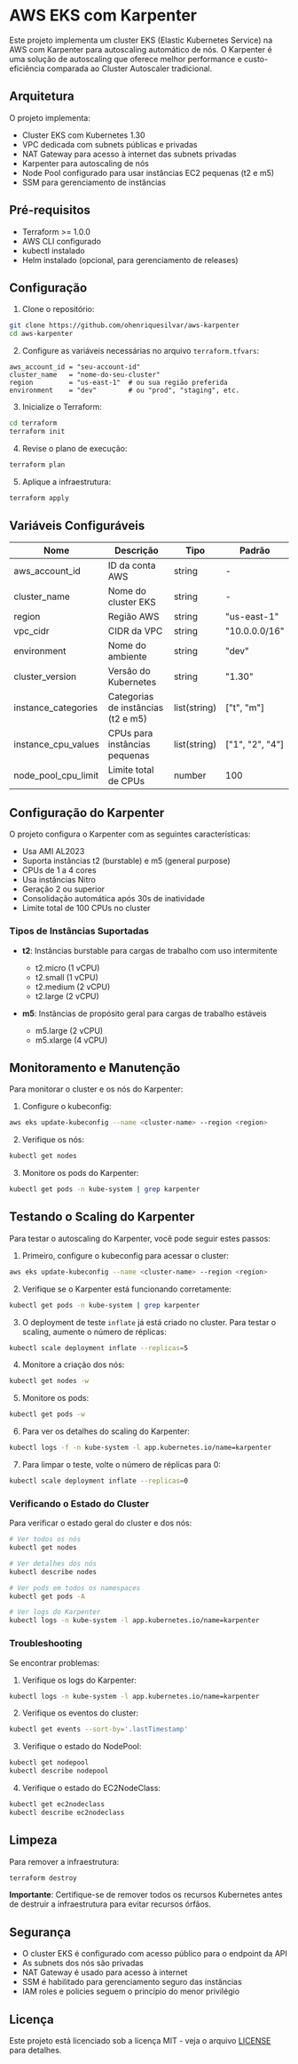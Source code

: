 # AWS EKS com Karpenter

Este projeto implementa um cluster EKS (Elastic Kubernetes Service) na AWS com Karpenter para autoscaling automático de nós. O Karpenter é uma solução de autoscaling que oferece melhor performance e custo-eficiência comparada ao Cluster Autoscaler tradicional.

## Arquitetura

O projeto implementa:

- Cluster EKS com Kubernetes 1.30
- VPC dedicada com subnets públicas e privadas
- NAT Gateway para acesso à internet das subnets privadas
- Karpenter para autoscaling de nós
- Node Pool configurado para usar instâncias EC2 pequenas (t2 e m5)
- SSM para gerenciamento de instâncias

## Pré-requisitos

- Terraform >= 1.0.0
- AWS CLI configurado
- kubectl instalado
- Helm instalado (opcional, para gerenciamento de releases)

## Configuração

1. Clone o repositório:

```bash
git clone https://github.com/ohenriquesilvar/aws-karpenter
cd aws-karpenter
```

2. Configure as variáveis necessárias no arquivo `terraform.tfvars`:

```hcl
aws_account_id = "seu-account-id"
cluster_name   = "nome-do-seu-cluster"
region         = "us-east-1"  # ou sua região preferida
environment    = "dev"        # ou "prod", "staging", etc.
```

3. Inicialize o Terraform:

```bash
cd terraform
terraform init
```

4. Revise o plano de execução:

```bash
terraform plan
```

5. Aplique a infraestrutura:

```bash
terraform apply
```

## Variáveis Configuráveis

| Nome                | Descrição                          | Tipo         | Padrão          |
| ------------------- | ---------------------------------- | ------------ | --------------- |
| aws_account_id      | ID da conta AWS                    | string       | -               |
| cluster_name        | Nome do cluster EKS                | string       | -               |
| region              | Região AWS                         | string       | "us-east-1"     |
| vpc_cidr            | CIDR da VPC                        | string       | "10.0.0.0/16"   |
| environment         | Nome do ambiente                   | string       | "dev"           |
| cluster_version     | Versão do Kubernetes               | string       | "1.30"          |
| instance_categories | Categorias de instâncias (t2 e m5) | list(string) | ["t", "m"]      |
| instance_cpu_values | CPUs para instâncias pequenas      | list(string) | ["1", "2", "4"] |
| node_pool_cpu_limit | Limite total de CPUs               | number       | 100             |

## Configuração do Karpenter

O projeto configura o Karpenter com as seguintes características:

- Usa AMI AL2023
- Suporta instâncias t2 (burstable) e m5 (general purpose)
- CPUs de 1 a 4 cores
- Usa instâncias Nitro
- Geração 2 ou superior
- Consolidação automática após 30s de inatividade
- Limite total de 100 CPUs no cluster

### Tipos de Instâncias Suportadas

- **t2**: Instâncias burstable para cargas de trabalho com uso intermitente

  - t2.micro (1 vCPU)
  - t2.small (1 vCPU)
  - t2.medium (2 vCPU)
  - t2.large (2 vCPU)

- **m5**: Instâncias de propósito geral para cargas de trabalho estáveis
  - m5.large (2 vCPU)
  - m5.xlarge (4 vCPU)

## Monitoramento e Manutenção

Para monitorar o cluster e os nós do Karpenter:

1. Configure o kubeconfig:

```bash
aws eks update-kubeconfig --name <cluster-name> --region <region>
```

2. Verifique os nós:

```bash
kubectl get nodes
```

3. Monitore os pods do Karpenter:

```bash
kubectl get pods -n kube-system | grep karpenter
```

## Testando o Scaling do Karpenter

Para testar o autoscaling do Karpenter, você pode seguir estes passos:

1. Primeiro, configure o kubeconfig para acessar o cluster:

```bash
aws eks update-kubeconfig --name <cluster-name> --region <region>
```

2. Verifique se o Karpenter está funcionando corretamente:

```bash
kubectl get pods -n kube-system | grep karpenter
```

3. O deployment de teste `inflate` já está criado no cluster. Para testar o scaling, aumente o número de réplicas:

```bash
kubectl scale deployment inflate --replicas=5
```

4. Monitore a criação dos nós:

```bash
kubectl get nodes -w
```

5. Monitore os pods:

```bash
kubectl get pods -w
```

6. Para ver os detalhes do scaling do Karpenter:

```bash
kubectl logs -f -n kube-system -l app.kubernetes.io/name=karpenter
```

7. Para limpar o teste, volte o número de réplicas para 0:

```bash
kubectl scale deployment inflate --replicas=0
```

### Verificando o Estado do Cluster

Para verificar o estado geral do cluster e dos nós:

```bash
# Ver todos os nós
kubectl get nodes

# Ver detalhes dos nós
kubectl describe nodes

# Ver pods em todos os namespaces
kubectl get pods -A

# Ver logs do Karpenter
kubectl logs -n kube-system -l app.kubernetes.io/name=karpenter
```

### Troubleshooting

Se encontrar problemas:

1. Verifique os logs do Karpenter:

```bash
kubectl logs -n kube-system -l app.kubernetes.io/name=karpenter
```

2. Verifique os eventos do cluster:

```bash
kubectl get events --sort-by='.lastTimestamp'
```

3. Verifique o estado do NodePool:

```bash
kubectl get nodepool
kubectl describe nodepool
```

4. Verifique o estado do EC2NodeClass:

```bash
kubectl get ec2nodeclass
kubectl describe ec2nodeclass
```

## Limpeza

Para remover a infraestrutura:

```bash
terraform destroy
```

**Importante**: Certifique-se de remover todos os recursos Kubernetes antes de destruir a infraestrutura para evitar recursos órfãos.

## Segurança

- O cluster EKS é configurado com acesso público para o endpoint da API
- As subnets dos nós são privadas
- NAT Gateway é usado para acesso à internet
- SSM é habilitado para gerenciamento seguro das instâncias
- IAM roles e policies seguem o princípio do menor privilégio

## Licença

Este projeto está licenciado sob a licença MIT - veja o arquivo [LICENSE](LICENSE) para detalhes.
